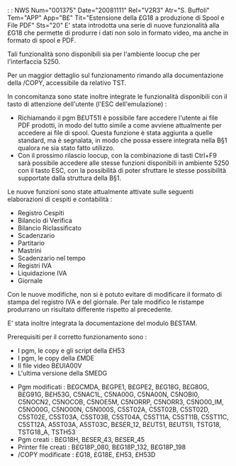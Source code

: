  :  : NWS Num="001375" Date="20081111" Rel="V2R3" Atr="S. Buffoli" Tem="APP" App="B£" Tit="Estensione della £G18 a produzione di Spool e File PDF" Sts="20"
E' stata introdotta una serie di nuove funzionalità alla £G18 che permette di produrre i dati non solo in formato video, ma anche in formato di spool e PDF.

Tali funzionalità sono disponibili sia per l'ambiente loocup che per l'interfaccia 5250.

Per un maggior dettaglio sul funzionamento rimando alla documentazione della /COPY, accessibile da relativo TST.

In concomitanza sono state inoltre integrate le funzionalità disponibili con il tasto di attenzione dell'utente (l'ESC dell'emulazione) : 
- Richiamando il pgm B£UT51I è possibile fare accedere l'utente ai file PDF prodotti, in modo
del tutto simile a come avviene attualmente per accedere ai file di spool. Questa funzione è stata aggiunta a quelle standard, ma è segnalata, in modo che possa essere integrata nella B§1 qualora ne sia stato fatto utilizzo.
- Con il prossimo rilascio loocup, con la combinazione di tasti Ctrl+F9 sarà possibile accedere
alle stesse funzioni disponibili in ambiente 5250 con il tasto ESC, con la possibilità di poter sfruttare le stesse possibilità supportate dalla struttura della B§1.

Le nuove funzioni sono state attualmente attivate sulle seguenti elaborazioni di cespiti e contabilità : 
- Registro Cespiti
- Bilancio di Verifica
- Bilancio Riclassificato
- Scadenzario
- Partitario
- Mastrini
- Scadenzario nel tempo
- Registri IVA
- Liquidazione IVA
- Giornale

Con le nuove modifiche, non si è potuto evitare di modificare il formato di stampa del registro IVA
e del giornale. Per tale modifico le ristampe produrrano un risultato differente rispetto al precedente.

E' stata inoltre integrata la documentazione del modulo B£STAM.

Prerequisiti per il corretto funzionamento sono : 
- I pgm, le copy e gli script della £H53
- I pgm, le copy della £MDE
- Il file video B£UIA00V
- L'ultima versione della SMEDG

* Pgm modificati :  B£GCMDA, B£GPE1, B£GPE2, B£G18G, B£G80G, B£G91G, B£H53G, C5NAC1L, C5NA00G, C5NA00N, C5NOBI0, C5NOCN2, C5NOCOB, C5NOE5M, C5NORRP, C5NORR3, C5NO00_IM, C5NO00G, C5NO00N, C5N000S,
C5ST02A, C5ST02B, C5ST02D, C5ST02E, C5ST03A, C5ST03B, C5ST04A, C5ST11A, C5ST11B, C5ST11C, C5ST12A,
A5ST03A, A5ST03C, B£SER_12, B£UT51, B£UT51I, TSTG18, TSTG18_A, TSTH53
* Pgm creati :  B£G18H, B£SER_43, B£SER_45
* Printer file creati :  B£G18P_080, B£G18P_132, B£G18P_198
* /COPY modificate :  £G18, £G18E, £H53, £H53D

